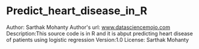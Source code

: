 # Predict_heart_disease_in_R
Author: Sarthak Mohanty
Author's url: www.datasciencemojo.com
Description:This source code is in R and it is abput predicting heart disease of patients using logistic regression
Version:1.0
License: Sarthak Mohanty
